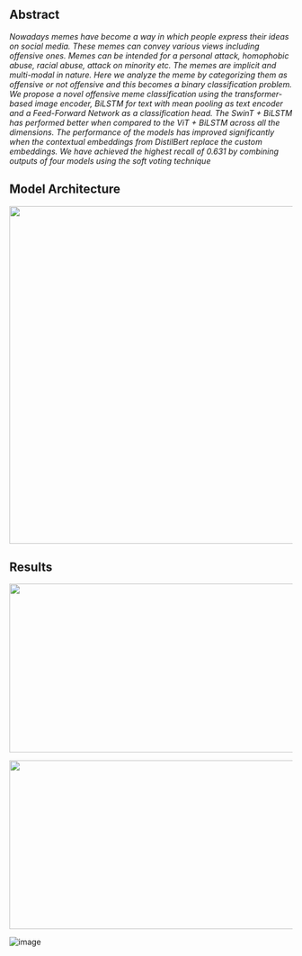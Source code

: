 ## Abstract
*Nowadays memes have become a way in which people express their ideas on social media. These memes can convey various views including offensive ones. Memes can be intended for a personal attack, homophobic abuse, racial abuse, attack on minority etc. The memes are implicit and multi-modal in nature. Here we analyze the meme by categorizing them as offensive or not offensive and this becomes a binary classification problem. We propose a novel offensive meme classification using the transformer-based image encoder, BiLSTM for text with mean pooling as text encoder and a Feed-Forward Network as a classification head. The SwinT + BiLSTM has performed better when compared to the ViT + BiLSTM across all the dimensions. The performance of the models has improved significantly when the contextual embeddings from DistilBert replace the custom embeddings. We have achieved the highest recall of 0.631 by combining outputs of four models using the soft voting technique*

## Model Architecture
<p align="center">
<img  src="https://user-images.githubusercontent.com/46472021/158046394-ba1a62c4-728e-49d9-a761-857da483a3a7.png" width="600" height ="600" />
 </p> 
 
 ## Results
 
 <p align="center">
<img  src="https://user-images.githubusercontent.com/46472021/158046446-4731c81b-3ccc-4ca7-bd50-67111b4fa0e6.png" width="850" height ="300" />
 </p> 
 
<p align="center">
<img  src="https://user-images.githubusercontent.com/46472021/158046482-e662f247-741f-43ed-9d62-9df3927262c0.png" width="850" height ="300" />
 </p> 
 

![image](https://user-images.githubusercontent.com/46472021/158046713-fa399068-f57f-4721-8c15-03b7c4ed78fc.png)
